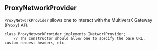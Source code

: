 ## ProxyNetworkProvider

`ProxyNetworkProvider` allows one to interact with the MultiversX Gateway (Proxy) API.

```
class ProxyNetworkProvider implements INetworkProvider;
    // The constructor should allow one to specify the base URL, custom request headers, etc.
```
